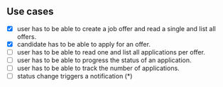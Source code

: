 ## Use cases
- [x] user has to be able to create a job offer and read a single and list all offers. 
- [x] candidate has to be able to apply for an offer.
- [ ] user has to be able to read one and list all applications per offer.
- [ ] user has to be able to progress the status of an application.
- [ ] user has to be able to track the number of applications.
- [ ] status change triggers a notification (*)
